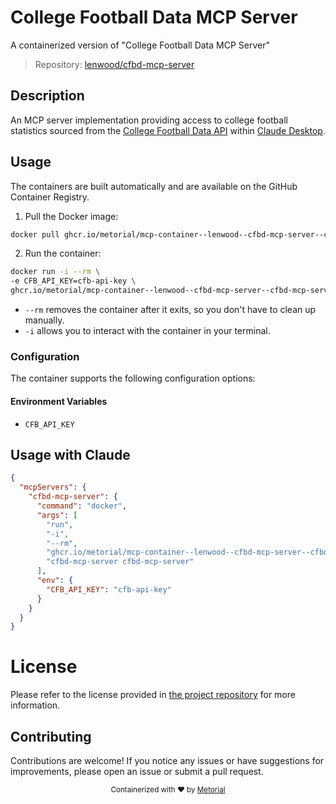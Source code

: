 
# College Football Data MCP Server

A containerized version of "College Football Data MCP Server"

> Repository: [lenwood/cfbd-mcp-server](https://github.com/lenwood/cfbd-mcp-server)

## Description

An MCP server implementation providing access to college football statistics sourced from the [College Football Data API](https://collegefootballdata.com/) within [Claude Desktop](https://claude.ai/download).


## Usage

The containers are built automatically and are available on the GitHub Container Registry.

1. Pull the Docker image:

```bash
docker pull ghcr.io/metorial/mcp-container--lenwood--cfbd-mcp-server--cfbd-mcp-server
```

2. Run the container:

```bash
docker run -i --rm \ 
-e CFB_API_KEY=cfb-api-key \
ghcr.io/metorial/mcp-container--lenwood--cfbd-mcp-server--cfbd-mcp-server cfbd-mcp-server "cfbd-mcp-server cfbd-mcp-server"
```

- `--rm` removes the container after it exits, so you don't have to clean up manually.
- `-i` allows you to interact with the container in your terminal.



### Configuration

The container supports the following configuration options:




#### Environment Variables

- `CFB_API_KEY`




## Usage with Claude

```json
{
  "mcpServers": {
    "cfbd-mcp-server": {
      "command": "docker",
      "args": [
        "run",
        "-i",
        "--rm",
        "ghcr.io/metorial/mcp-container--lenwood--cfbd-mcp-server--cfbd-mcp-server",
        "cfbd-mcp-server cfbd-mcp-server"
      ],
      "env": {
        "CFB_API_KEY": "cfb-api-key"
      }
    }
  }
}
```

# License

Please refer to the license provided in [the project repository](https://github.com/lenwood/cfbd-mcp-server) for more information.

## Contributing

Contributions are welcome! If you notice any issues or have suggestions for improvements, please open an issue or submit a pull request.

<div align="center">
  <sub>Containerized with ❤️ by <a href="https://metorial.com">Metorial</a></sub>
</div>
  